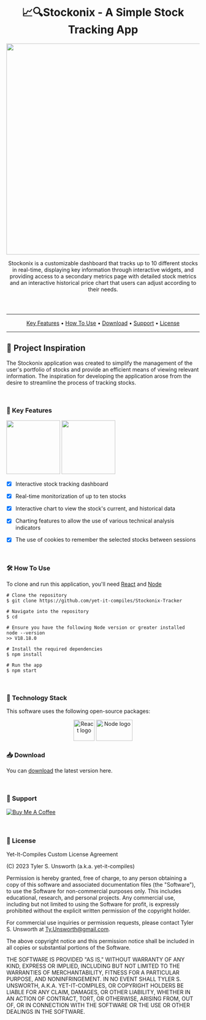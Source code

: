 <!-- PROJECT INFO SECTION -->
<header>
  <h1  align="center">📈🔍Stockonix - A Simple Stock Tracking App</h1>
  <!-- Project Video -->
<p float="left" align="center">
   <img src="https://github.com/yet-it-compiles/Stockonix-Tracker/assets/43221618/65279058-530f-412d-acc2-fcc8fee38bac" height="550" /> 
  
    
</p>
  <p>Stockonix is a customizable dashboard that tracks up to 10 different stocks in real-time, displaying key information through interactive widgets, and providing access to a secondary metrics page with detailed stock metrics and an interactive historical price chart that users can adjust according to their needs.</p>
</header>


<!-- Start of the TOC-->
<nav>
      <hr>
      <p align="center">
            <a href="#key-features">Key Features</a> •
            <a href="#how-to-use">How To Use</a> •
            <a href="#download">Download</a> •
            <a href="#support">Support</a> •
            <a href="#license">License</a>
      </p>
      <hr>
</nav>

<section id="inspiration">

  <h1>🌱 Project Inspiration</h1>
  <p>
    The Stockonix application was created to simplify the management of the user's portfolio of stocks and provide an efficient means of viewing relevant information. The inspiration for developing the application arose from the desire to streamline the process of tracking stocks.
  </p>
  <br/>
</section>

<section id="key-features">
  <!-- Demonstration GIF -->
  <article>
    <h1>🚀 Key Features</h1>
  <img src="https://github.com/yet-it-compiles/Stockonix-Tracker/assets/43221618/0dfc61fb-e3af-4a83-aa6d-0e7071318c61" height="140" />
  <img src="https://github.com/yet-it-compiles/Stockonix-Tracker/assets/43221618/8285dba3-6294-4c38-a093-1fd18fda0783" height="140" />
    <p>
      
- [x] Interactive stock tracking dashboard
- [x] Real-time monitorization of up to ten stocks
- [x] Interactive chart to view the stock's current, and historical data
    
- [x] Charting features to allow the use of various technical analysis indicators
- [x] The use of cookies to remember the selected stocks between sessions
    </p>
  </article>
  <br/>
</section>

<section id="how-to-use">
  <article>
    <h1>🛠️ How To Use</h1>
    <p>To clone and run this application, you'll need <a href="https://react.dev">React</a> and <a href="https://nodejs.org/en">Node</a></p>

    # Clone the repository
    $ git clone https://github.com/yet-it-compiles/Stockonix-Tracker

    # Navigate into the repository
    $ cd

    # Ensure you have the following Node version or greater installed
    node --version
    >> V18.18.0

    # Install the required dependencies
    $ npm install

    # Run the app
    $ npm start

  </article>
  <br/>
</section>

<section id="tech-stack">
  <article>
    <h1>🔧 Technology Stack</h1>
    <p>This software uses the following open-source packages:</p>
  <div align="center">
   <a href="https://react.dev"><img src="https://cdn.jsdelivr.net/gh/devicons/devicon/icons/react/react-original.svg" height="55" width="55" alt="React logo"  /></a>
   <a href="https://nodejs.org/en"><img src="https://cdn.discordapp.com/attachments/1050737481684885554/1107110147916050552/2560px-Node.png" height="55" width="95" alt="Node logo"/></a>
  </div>  
  </article>
</section>

<section id="download">
  <article>
    <h1>📥 Download</h1>
    <p>You can <a href="https://github.com/yet-it-compiles/Stockonix-Tracker">download</a> the latest version here.</p>
  </article>
  <br/>
</section>

<section id="support">
  <article>
    <h1>🤝 Support</h1>
    <a href="https://www.buymeacoffee.com/Yet.It.Compiles" target="_blank">
      <img src="https://img.shields.io/badge/Buy%20Me%20a%20Coffee-ffdd00?style=for-the-badge&logo=buy-me-a-coffee&logoColor=black" alt="Buy Me A Coffee">
    </a>
  </article>
  <br/>
</section>

<section id="license">
  <article>
    <br/>
    <h1>📜 License</h1>
  <p>
  Yet-It-Compiles Custom License Agreement

(C) 2023 Tyler S. Unsworth (a.k.a. yet-it-compiles)

Permission is hereby granted, free of charge, to any person obtaining a copy of this software and associated documentation files (the "Software"), to use the Software for non-commercial purposes only. This includes educational, research, and personal projects. Any commercial use, including but not limited to using the Software for profit, is expressly prohibited without the explicit written permission of the copyright holder.

For commercial use inquiries or permission requests, please contact Tyler S. Unsworth at Ty.Unsworth@gmail.com.

The above copyright notice and this permission notice shall be included in all copies or substantial portions of the Software.

THE SOFTWARE IS PROVIDED "AS IS," WITHOUT WARRANTY OF ANY KIND, EXPRESS OR IMPLIED, INCLUDING BUT NOT LIMITED TO THE WARRANTIES OF MERCHANTABILITY, FITNESS FOR A PARTICULAR PURPOSE, AND NONINFRINGEMENT. IN NO EVENT SHALL TYLER S. UNSWORTH, A.K.A. YET-IT-COMPILES, OR COPYRIGHT HOLDERS BE LIABLE FOR ANY CLAIM, DAMAGES, OR OTHER LIABILITY, WHETHER IN AN ACTION OF CONTRACT, TORT, OR OTHERWISE, ARISING FROM, OUT OF, OR IN CONNECTION WITH THE SOFTWARE OR THE USE OR OTHER DEALINGS IN THE SOFTWARE.
  </p>
  </article>
</section>
